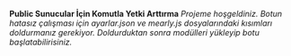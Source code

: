 **Public Sunucular İçin Komutla Yetki Arttırma**
*Projeme hoşgeldiniz. Botun hatasız çalışması için ayarlar.json ve mearly.js dosyalarındaki kısımları doldurmanız gerekiyor. Doldurduktan sonra modülleri yükleyip botu başlatabilirisiniz.*


